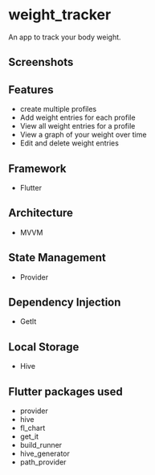 # weight_tracker

An app to track your body weight.

## Screenshots


## Features

- create multiple profiles
- Add weight entries for each profile
- View all weight entries for a profile
- View a graph of your weight over time
- Edit and delete weight entries

## Framework

- Flutter

## Architecture

- MVVM

## State Management

- Provider

## Dependency Injection

- GetIt

## Local Storage

- Hive

## Flutter packages used

- provider
- hive
- fl_chart
- get_it
- build_runner
- hive_generator
- path_provider